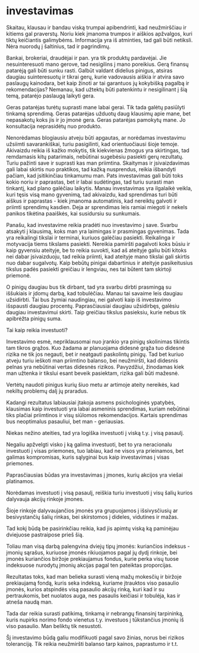 # investavimas

Skaitau, klausau ir bandau viską trumpai apibendrinti, kad neužmirščiau ir kitiems gal praverstų. Noriu kiek įmanoma trumpos ir aiškios apžvalgos, kuri tiktų keičiantis galimybėms. Informacija yra iš atminties, tad gali būti netiksli. Nėra nuorodų į šaltinius, tad ir pagrindimų.

Bankai, brokeriai, draudėjai ir pan. yra tik produktų pardavėjai. Jie nesuinteresuoti mano gerove, tad nesigilins į mano poreikius. Gerą finansų patarėją gali būti sunku rasti. Galbūt valdant didelius pinigus, atsiras daugiau suinteresuotų ir tikrai gerų, kurie vadovausis aiškia ir atvira savo paslaugų kainodara, bet kaip žinoti ar tai garantuos jų kokybišką pagalbą ir rekomendacijas? Nemanau, kad užtektų būti patenkintu ir nesigilinant į šią temą, patarėjo paslaugą laikyti gera.

Geras patarėjas turėtų suprasti mane labai gerai. Tik tada galėtų pasiūlyti tinkamą sprendimą. Geras patarėjas užduotų daug klausimų apie mane, bet nepasakotų koks jis ir jo įmonė gera. Geras patarėjas pamokytų mane. Jo konsultacija neprasidėtų nuo produkto.

Nenorėdamas blogiausiu atveju būti apgautas, ar norėdamas investavimu užsiimti savarankiškai, turiu pasigilinti, kad orientuočiausi šioje temoje. Akivaizdu reikia iš kažko mokytis, tik kiekvienas žmogus yra skirtingas, tad remdamasis kitų patarimais, nebūtinai sugebėsiu pasiekti gerų rezultatų. Turiu pažinti save ir suprasti kas man priimtina. Skaitymas ir įsivaizdavimas gali labai skirtis nuo praktikos, tad kažką nusprendus, reikia išbandyti pačiam, kad įsitikinčiau tinkamumu man. Pats investavimas gali būti toks kokio noriu ir paprastas, bet ir labai sudėtingas, tad turiu surasti man tinkantį, kad plano galėčiau laikytis. Manau investavimas yra ilgalaikė veikla, kuri tęsis visą mano gyvenimą, tad akivaizdu, kad sprendimas turi būti aiškus ir paprastas - kiek įmanoma automatinis, kad nereiktų galvoti ir priimti sprendimų kasdien. Deja ar sprendimas leis ramiai miegoti ir nekels panikos tikėtina paaiškės, kai susidursiu su sunkumais.  

Panašu, kad investavime reikia pradėti nuo investavimo į save. Svarbu atsakyti į klausimą, koks man yra laimingas ir prasmingas gyvenimas. Tada yra reikalingi tikslai ir terminai, kuriuos galėčiau pasiekti. Reikalinga ir motyvacija tiems tikslams pasiekti. Nereikia pamiršti pagalvoti koks būsiu ir kaip gyvensiu ateityje, be to reikia suvokti, kad aš ateityje galiu būti kitoks nei dabar įsivaizduoju, tad reikia priimti, kad ateityje mano tikslai gali skirtis nuo dabar sugalvotų. Kaip bebūtų pinigai dabartinius ir ateityje pasikeitusius tikslus padės pasiekti greičiau ir lengviau, nes tai būtent tam skirtoji priemonė.

O pinigų daugiau bus tik dirbant, tad yra svarbu dirbti prasmingą su iššukiais ir įdomų darbą, kad tobulėčiau. Manau tai savaime leis daugiau užsidirbti. Tai bus žymiai naudingiau, nei galvoti kaip iš investavimo išspausti daugiau procentų. Paprasčiausiai daugiau užsidirbęs, galėsiu daugiau investavimui skirti. Taip greičiau tikslus pasieksiu, kurie nebus tik apibrėžta pinigų suma.

Tai kaip reikia investuoti?

Investavimo esmė, nepriklausomai nuo įrankio yra pinigų skolinimas tikintis tam tikros grąžos. Kuo žadama ar planuojama didesnė grąža tuo didesnė rizika ne tik jos negauti, bet ir neatgauti paskolintų pinigų. Tad bet kuriuo atveju turiu ieškoti man priimtino balanso, bei neužmiršti, kad didesnis pelnas yra nebūtinai vertas didesnės rizikos. Pavyzdžiui, žinodamas kiek man užtenka ir tikslui esant beveik pasiektam, rizika gali būti mažesnė.

Vertėtų naudoti pinigus kurių šiuo metu ar artimoje ateity nereikės, kad nekiltų problemų dalį jų praradus.

Kadangi rezultatus labiausiai įtakoja asmens psichologinės ypatybės, klausimas kaip investuoti yra labai asmeninis sprendimas, kuriam nebūtinai tiks plačiai priimtinos ir visų siūlomos rekomendacijos. Kartais sprendimas bus neoptimalus pasauliui, bet man - geriausias.

Niekas nežino ateities, tad yra logiška investuoti į viską t.y. į visą pasaulį. 

Negaliu apžvelgti visko į ką galima investuoti, bet to yra neracionalu investuoti į visas priemones, tuo labiau, kad ne visos yra prieinamos, bet galimas kompromisas, kuris sąlyginai bus kaip investavimas į visas priemones. 

Paprasčiausias būdas yra investavimas į įmones, kurių akcijos yra viešai platinamos.

Norėdamas investuoti į visą pasaulį, reiškia turiu investuoti į visų šalių kurios dalyvauja akcijų rinkoje įmones.

Šioje rinkoje dalyvaujančios įmonės yra grupuojamos į išsivysčiusių ar besivystančių šalių rinkas, bei skirstomos į dideles, vidutines ir mažas. 

Tad kokį būdą be pasirinkčiau reikia, kad jis apimtų viską ką paminėjau dviejuose pastraipose prieš šią.

Toliau man visą darbą palengvina dviejų tipų įmonės: kuriančios indeksus - įmonių sąrašus, kuriuose įmonės rikiuojamos pagal jų dydį rinkoje, bei įmonės kuriančios biržoje prekiaujamus fondus, kurie perka visų tuose indeksuose nurodytų įmonių akcijas pagal ten pateiktas proporcijas.

Rezultatas toks, kad man belieka surasti vieną mažų mokesčių ir biržoje prekiaujamą fondą, kuris seka  indeksą, kuriame įtrauktos viso pasaulio įmonės, kurios atspindės visą pasaulio akcijų rinką, kuri kad ir su pertraukomis, bet nuolatos auga, nes pasaulis keičiasi ir tobulėja, kas ir atneša naudą man.

Tada dar reikia surasti patikimą, tinkamą ir nebrangų finansinį tarpininką, kuris nupirks norimo fondo vienetus t.y. investuos į tūkstančius įmonių iš viso pasaulio. Man beliktų tik nesustoti.

Šį investavimo būdą galiu modifikuoti pagal savo žinias, norus bei rizikos toleranciją. Tik reikia neužmiršti balanso tarp kainos, paprastumo ir t.t.